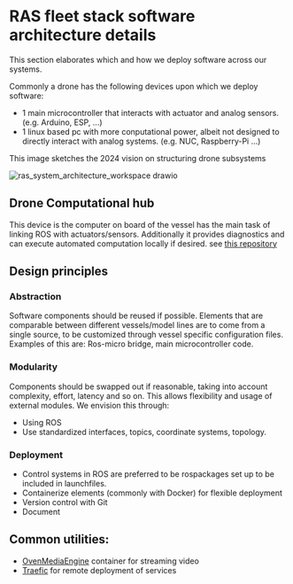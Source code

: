 # RAS fleet stack software architecture details
This section elaborates which and how we deploy software across our systems.

Commonly a drone has the following devices upon which we deploy software:
- 1 main microcontroller that interacts with actuator and analog sensors.  (e.g. Arduino, ESP, ...)
- 1 linux based pc with more conputational power, albeit not designed to directly interact with analog systems. (e.g. NUC, Raspberry-Pi ...) 


This image sketches the 2024 vision on structuring drone subsystems
<br>

![ras_system_architecture_workspace drawio](https://github.com/RAS-Delft/ras-documentation-overview/assets/5917472/eadc34ec-44f6-4790-a78f-63b8fbfa0c5d)


## Drone Computational hub
This device is the computer on board of the vessel has the main task of linking ROS with actuators/sensors. Additionally it provides diagnostics and can execute automated computation locally if desired. 
see [this repository](https://github.com/RAS-Delft/ras_ros_low_level_systems)


## Design principles

### Abstraction
Software components should be reused if possible. Elements that are comparable between different vessels/model lines are to come from a single source, to be customized through vessel specific configuration files. Examples of this are: Ros-micro bridge, main microcontroller code. 

### Modularity
Components should be swapped out if reasonable, taking into account complexity, effort, latency and so on. This allows flexibility and usage of external modules. We envision this through:
- Using ROS
- Use standardized interfaces, topics, coordinate systems, topology.

### Deployment
- Control systems in ROS are preferred to be rospackages set up to be included in launchfiles. 
- Containerize elements (commonly with Docker) for flexible deployment
- Version control with Git
- Document

## Common utilities:
- [OvenMediaEngine](https://github.com/AirenSoft/OvenMediaEngine) container for streaming video
- [Traefic](https://hub.docker.com/_/traefik) for remote deployment of services 
